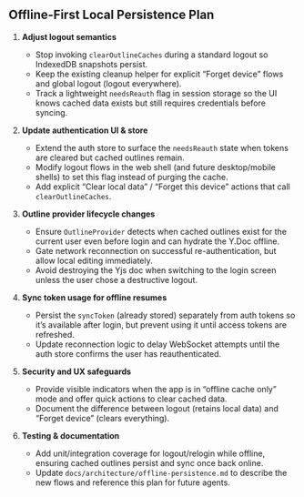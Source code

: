 ## Offline-First Local Persistence Plan

1. **Adjust logout semantics**
   - Stop invoking `clearOutlineCaches` during a standard logout so IndexedDB snapshots persist.
   - Keep the existing cleanup helper for explicit “Forget device” flows and global logout (logout everywhere).
   - Track a lightweight `needsReauth` flag in session storage so the UI knows cached data exists but still requires credentials before syncing.

2. **Update authentication UI & store**
   - Extend the auth store to surface the `needsReauth` state when tokens are cleared but cached outlines remain.
   - Modify logout flows in the web shell (and future desktop/mobile shells) to set this flag instead of purging the cache.
   - Add explicit “Clear local data” / “Forget this device” actions that call `clearOutlineCaches`.

3. **Outline provider lifecycle changes**
   - Ensure `OutlineProvider` detects when cached outlines exist for the current user even before login and can hydrate the Y.Doc offline.
   - Gate network reconnection on successful re-authentication, but allow local editing immediately.
   - Avoid destroying the Yjs doc when switching to the login screen unless the user chose a destructive logout.

4. **Sync token usage for offline resumes**
   - Persist the `syncToken` (already stored) separately from auth tokens so it’s available after login, but prevent using it until access tokens are refreshed.
   - Update reconnection logic to delay WebSocket attempts until the auth store confirms the user has reauthenticated.

5. **Security and UX safeguards**
   - Provide visible indicators when the app is in “offline cache only” mode and offer quick actions to clear cached data.
   - Document the difference between logout (retains local data) and “Forget device” (clears everything).

6. **Testing & documentation**
   - Add unit/integration coverage for logout/relogin while offline, ensuring cached outlines persist and sync once back online.
   - Update `docs/architecture/offline-persistence.md` to describe the new flows and reference this plan for future agents.
